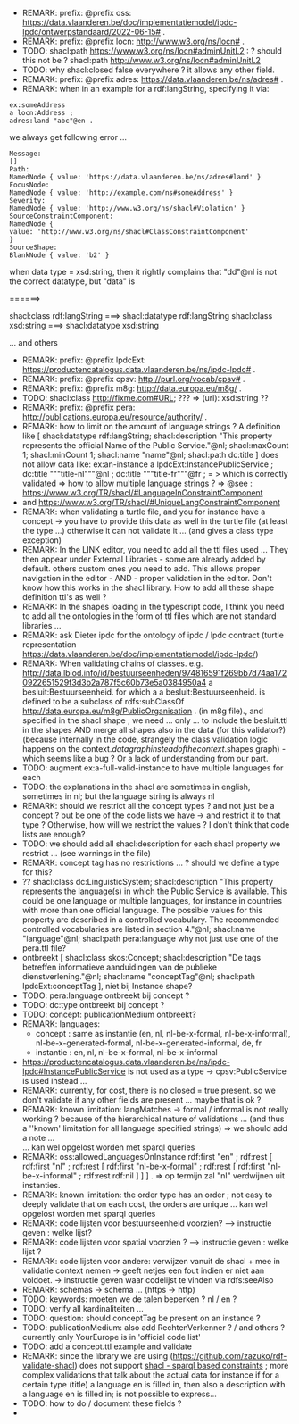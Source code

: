 - REMARK: prefix: @prefix oss: <https://data.vlaanderen.be/doc/implementatiemodel/ipdc-lpdc/ontwerpstandaard/2022-06-15#> .
- REMARK: prefix: @prefix locn: <http://www.w3.org/ns/locn#> .
- TODO: shacl:path <https://www.w3.org/ns/locn#adminUnitL2> : ? should this not be ? shacl:path <http://www.w3.org/ns/locn#adminUnitL2>
- TODO: why shacl:closed false everywhere ? it allows any other field.
- REMARK: prefix: @prefix adres: <https://data.vlaanderen.be/ns/adres#> .
- REMARK: when in an example for a rdf:langString, specifying it via:

```
ex:someAddress
a locn:Address ;
adres:land "abc"@en .
```
we always get following error ... 
```
Message:
[]
Path:
NamedNode { value: 'https://data.vlaanderen.be/ns/adres#land' }
FocusNode:
NamedNode { value: 'http://example.com/ns#someAddress' }
Severity:
NamedNode { value: 'http://www.w3.org/ns/shacl#Violation' }
SourceConstraintComponent:
NamedNode {
value: 'http://www.w3.org/ns/shacl#ClassConstraintComponent'
}
SourceShape:
BlankNode { value: 'b2' }
```

when data type = xsd:string, then it rightly complains that "dd"@nl is not the correct datatype, but "data" is

======> 

shacl:class rdf:langString ===> shacl:datatype rdf:langString
shacl:class xsd:string ===> shacl:datatype xsd:string

... and others

- REMARK: prefix: @prefix lpdcExt:  <https://productencatalogus.data.vlaanderen.be/ns/ipdc-lpdc#> .
- REMARK: prefix: @prefix cpsv:	<http://purl.org/vocab/cpsv#> .
- REMARK: prefix: @prefix m8g:	<http://data.europa.eu/m8g/> .
- TODO: shacl:class <http://fixme.com#URL>; ???  => (url): xsd:string ??
- REMARK: prefix: @prefix pera: <http://publications.europa.eu/resource/authority/> .
- REMARK: how to limit on the amount of language strings ?
  A definition like [
  shacl:datatype rdf:langString;
  shacl:description "This property represents the official Name of the Public Service."@nl;
  shacl:maxCount 1;
  shacl:minCount 1;
  shacl:name "name"@nl;
  shacl:path dc:title
  ] does not allow data like:
   ex:an-instance
  a lpdcExt:InstancePublicService ;
  dc:title """title-nl"""@nl ;
  dc:title """title-fr"""@fr ;
= > which is correctly validated => how to allow multiple language strings ?
=> @see : https://www.w3.org/TR/shacl/#LanguageInConstraintComponent 
- and https://www.w3.org/TR/shacl/#UniqueLangConstraintComponent
- REMARK: when validating a turtle file, and you for instance have a concept -> you have to provide this data as well in the turtle file (at least the type ...)
 otherwise it can not validate it ... (and gives a class type exception)
- REMARK: In the LINK editor, you need to add all the ttl files used ... They then appear under External Libraries - some are already added by default. others custom ones you need to add.
  This allows proper navigation in the editor - AND - proper validation in the editor. Don't know how this works in the shacl library. How to add all these shape definition ttl's as well ?
- REMARK: In the shapes loading in the typescript code, I think you need to add all the ontologies in the form of ttl files which are not standard libraries ...
- REMARK: ask Dieter ipdc for the ontology of ipdc / lpdc contract (turtle representation https://data.vlaanderen.be/doc/implementatiemodel/ipdc-lpdc/)
- REMARK: When validating chains of classes. e.g. 
 <http://data.lblod.info/id/bestuurseenheden/974816591f269bb7d74aa1720922651529f3d3b2a787f5c60b73e5a0384950a4>
  a besluit:Bestuurseenheid. 
  for which a a besluit:Bestuurseenheid. is defined to be a subclass of rdfs:subClassOf <http://data.europa.eu/m8g/PublicOrganisation> . (in m8g file)., and specified in the shacl shape
  ; we need ... only ... to include the besluit.ttl in the shapes AND merge all shapes also in the data (for this validator?)
  (because internally in the code, strangely the class validation logic happens on the context.$data graph instead of the context.$shapes graph) - which seems like a bug ?  Or a lack of understanding from our part.
- TODO: augment ex:a-full-valid-instance to have multiple languages for each
- TODO: the explanations in the shacl are sometimes in english, sometimes in nl; but the language string is always nl
- REMARK: should we restrict all the concept types ? and not just be a concept ? but be one of the code lists we have -> and restrict it to that type ? Otherwise, how will we restrict the values ? I don't think that code lists are enough?
- TODO: we should add all shacl:description for each shacl property we restrict ...  (see warnings in the file)
- REMARK: concept tag has no restrictions ... ? should we define a type for this?
- ??           shacl:class dc:LinguisticSystem;
          shacl:description "This property represents the language(s) in which the Public Service is available. This could be one language or multiple languages, for instance in countries with more than one official language. The possible values for this property are described in a controlled vocabulary. The recommended controlled vocabularies are listed in section 4."@nl;
          shacl:name "language"@nl;
          shacl:path pera:language
 why not just use one of the pera.ttl file? 
- ontbreekt [
  shacl:class skos:Concept;
  shacl:description "De tags betreffen informatieve aanduidingen van de publieke dienstverlening."@nl;
  shacl:name "conceptTag"@nl;
  shacl:path lpdcExt:conceptTag
  ], 
  niet bij Instance shape?
- TODO: pera:language ontbreekt bij concept ? 
- TODO: dc:type ontbreekt bij concept ? 
- TODO: concept: publicationMedium ontbreekt?
- REMARK: languages:
    - concept : same as instantie (en, nl, nl-be-x-formal, nl-be-x-informal), nl-be-x-generated-formal, nl-be-x-generated-informal, de, fr
    - instantie : en, nl, nl-be-x-formal, nl-be-x-informal
- <https://productencatalogus.data.vlaanderen.be/ns/ipdc-lpdc#InstancePublicService> is not used as a type -> cpsv:PublicService is used instead ... 
- REMARK: currently, for cost, there is no closed = true present. so we don't validate if any other fields are present ... maybe that is ok ? 
- REMARK: known limitation: langMatches -> formal / informal is not really working ? because of the hierarchical nature of validations ... (and thus a ''known' limitation for all language specified strings) => we should add a note ...  
  ... kan wel opgelost worden met sparql queries
- REMARK: oss:allowedLanguagesOnInstance
  rdf:first "en" ;
  rdf:rest  [ rdf:first "nl" ;
  rdf:rest  [ rdf:first "nl-be-x-formal" ;
  rdf:rest  [ rdf:first "nl-be-x-informal" ;
  rdf:rest  rdf:nil ] ] ] .  => op termijn zal "nl" verdwijnen uit instanties.
- REMARK: known limitation:  the order type has an order ; not easy to deeply validate that on each cost, the orders are unique
  ... kan wel opgelost worden met sparql queries
- REMARK: code lijsten voor bestuurseenheid voorzien? --> instructie geven : welke lijst?
- REMARK: code lijsten voor spatial voorzien ? --> instructie geven : welke lijst ? 
- REMARK: code lijsten voor andere: verwijzen vanuit de shacl + mee in validatie context nemen -> geeft netjes een fout indien er niet aan voldoet. -> instructie geven waar codelijst te vinden via rdfs:seeAlso
- REMARK: schemas -> schema ... (https -> http) 
- TODO: keywords: moeten we de talen beperken ? nl / en ? 
- TODO: verify all kardinaliteiten ... 
- TODO: question: should conceptTag be present on an instance ?
- TODO: publicationMedium: also add RechtenVerkenner ? / and others ? currently only YourEurope is in 'official code list'
- TODO: add a concept.ttl example and validate
- REMARK: since the library we are using (https://github.com/zazuko/rdf-validate-shacl) does not support [shacl - sparql based constraints](https://www.w3.org/TR/shacl/#sparql-constraints) ; more complex validations that talk about the actual data for instance if for a certain type (title) a language en is filled in, then also a description with a language en is filled in; is not possible to express...
- TODO: how to do / document these fields ?
- 

